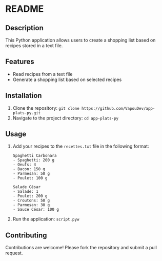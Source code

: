 # README

## Description
This Python application allows users to create a shopping list based on recipes stored in a text file.

## Features
- Read recipes from a text file
- Generate a shopping list based on selected recipes

## Installation
1. Clone the repository: `git clone https://github.com/VapouDev/app-plats-py.git`
2. Navigate to the project directory: `cd app-plats-py`

## Usage
1. Add your recipes to the `recettes.txt` file in the following format:
    ```
    Spaghetti Carbonara
    - Spaghetti: 200 g
    - Oeufs: 4
    - Bacon: 150 g
    - Parmesan: 50 g
    - Poulet: 100 g

    Salade César
    - Salade: 1
    - Poulet: 200 g
    - Croutons: 50 g
    - Parmesan: 30 g
    - Sauce César: 100 g
    ```
2. Run the application: `script.pyw`

## Contributing
Contributions are welcome! Please fork the repository and submit a pull request.

